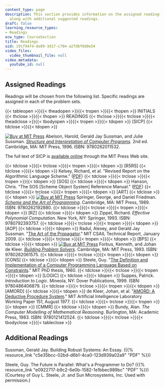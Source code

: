 ```yaml
---
content_type: page
description: This section provides information on the assigned readings for the course
  along with additional suggested readings.
draft: false
learning_resource_types:
- Readings
ocw_type: CourseSection
title: Readings
uid: 191f94f4-de89-3d17-c704-a2fd6f0d0e54
video_files:
  video_thumbnail_file: null
video_metadata:
  youtube_id: null
---
```

## Assigned Readings

Readings will be chosen from the following list. Specific readings are assigned in each of the problem sets.

{{< tableopen >}}{{< theadopen >}}{{< tropen >}}{{< thopen >}}
INITIALS
{{< thclose >}}{{< thopen >}}
READINGS
{{< thclose >}}{{< trclose >}}{{< theadclose >}}{{< tbodyopen >}}{{< tropen >}}{{< tdopen >}}
\[SICP\]
{{< tdclose >}}{{< tdopen >}}

[![Buy at MIT Press](/images/mp_logo.gif)](https://mitpress.mit.edu/9780262011532) Abelson, Harold, Gerald Jay Sussman, and Julie Sussman. [*Structure and Interpretation of Computer Programs*](https://mitpress.mit.edu/9780262011532). 2nd ed. Cambridge, MA: MIT Press, 1996. ISBN: 9780262011532.

The full text of SICP is [available online](https://mitp-content-server.mit.edu/books/content/sectbyfn/books_pres_0/6515/sicp.zip/index.html) through the MIT Press Web site.

{{< tdclose >}}{{< trclose >}}{{< tropen >}}{{< tdopen >}}
\[R5RS\]
{{< tdclose >}}{{< tdopen >}}
Kelsey, Richard, et al. "Revised Report on the Algorithmic Language Scheme." ([PDF](http://schemers.org/Documents/Standards/R5RS/r5rs.pdf))
{{< tdclose >}}{{< trclose >}}{{< tropen >}}{{< tdopen >}}
\[SOS\]
{{< tdclose >}}{{< tdopen >}}
Hanson, Chris. "The SOS \[Scheme Object System\] Reference Manual." ([PDF](https://www.gnu.org/software/mit-scheme/documentation/stable/mit-scheme-sos.pdf))
{{< tdclose >}}{{< trclose >}}{{< tropen >}}{{< tdopen >}}
\[ART\]
{{< tdclose >}}{{< tdopen >}}
[![Buy at MIT Press](/images/mp_logo.gif)](https://mitpress.mit.edu/9780262192880) Springer, George, and Daniel Friedman. [*Scheme and the Art of Programming*](https://mitpress.mit.edu/9780262192880). Cambridge, MA: MIT Press, 1989. ISBN: 9780262192880.
{{< tdclose >}}{{< trclose >}}{{< tropen >}}{{< tdopen >}}
\[RZ\]
{{< tdclose >}}{{< tdopen >}}
Zippel, Richard. *Effective Polynomial Computation*. New York, NY: Springer, 1993. ISBN: 9780792393757.
{{< tdclose >}}{{< trclose >}}{{< tropen >}}{{< tdopen >}}
\[AOP\]
{{< tdclose >}}{{< tdopen >}}
Radul, Alexey, and Gerald Jay Sussman. "[The Art of the Propagator](http://hdl.handle.net/1721.1/44215)." MIT CSAIL Technical Report, January 2009.
{{< tdclose >}}{{< trclose >}}{{< tropen >}}{{< tdopen >}}
\[BPS\]
{{< tdclose >}}{{< tdopen >}}
[![Buy at MIT Press](/images/mp_logo.gif)](https://mitpress.mit.edu/9780262061575) Forbus, Kenneth, and Johan de Kleer. [*Building Problem Solvers*](https://mitpress.mit.edu/9780262061575). Cambridge, MA: MIT Press, 1993. ISBN: 9780262061575.
{{< tdclose >}}{{< trclose >}}{{< tropen >}}{{< tdopen >}}
\[CONS\]
{{< tdclose >}}{{< tdopen >}}
Steele, Guy. "[The Definition and Implementation of a Computer Programming Language Based on Constraints](http://hdl.handle.net/1721.1/6933)." MIT PhD thesis, 1980.
{{< tdclose >}}{{< trclose >}}{{< tropen >}}{{< tdopen >}}
\[LOGIC\]
{{< tdclose >}}{{< tdopen >}}
Suppes, Patrick. *Introduction to Logic*. Mineola, NY: Dover Publications, 1999. ISBN: 9780486406879.
{{< tdclose >}}{{< trclose >}}{{< tropen >}}{{< tdopen >}}
\[AMORD\]
{{< tdclose >}}{{< tdopen >}}
de Kleer, Johan, et al. "[AMORD: A Deductive Procedure System](http://hdl.handle.net/1721.1/41983)." MIT Artificial Intelligence Laboratory Working Paper 151, August 1977.
{{< tdclose >}}{{< trclose >}}{{< tropen >}}{{< tdopen >}}
\[CMMR\]
{{< tdclose >}}{{< tdopen >}}
Bundy, Alan. *The Computer Modelling of Mathematical Reasoning*. Burlington, MA: Academic Press, 1983. ISBN: 9780121412524.
{{< tdclose >}}{{< trclose >}}{{< tbodyclose >}}{{< tableclose >}}

## Additional Readings

Sussman, Gerald Jay. Building Robust Systems: An Essay. ({{% resource_link "c5e35bcc-02bd-d6b1-4ca0-123d939a02a9" "PDF" %}})

Steele, Guy. The Future is Parallel: What's a Programmer to Do? ({{% resource_link "e0922717-b9c2-6e0b-1582-1e1bbec989bc" "PDF" %}}) (Courtesy of Guy L. Steele, Jr. and Sun Microsystems, Inc. Used with permission.)